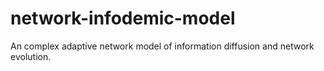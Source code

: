 # network-infodemic-model
An complex adaptive network model of information diffusion and network evolution.
